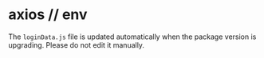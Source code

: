 # axios // env

The `loginData.js` file is updated automatically when the package version is upgrading. Please do not edit it manually.
